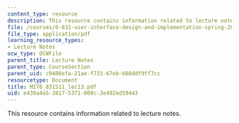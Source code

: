 ```yaml
---
content_type: resource
description: This resource contains information related to lecture notes.
file: /courses/6-831-user-interface-design-and-implementation-spring-2011/e439a4a538175371008c3e492ed59443_MIT6_831S11_lec13.pdf
file_type: application/pdf
learning_resource_types:
- Lecture Notes
ocw_type: OCWFile
parent_title: Lecture Notes
parent_type: CourseSection
parent_uid: c9488efa-21ae-f733-67eb-608ddf9ff7cc
resourcetype: Document
title: MIT6_831S11_lec13.pdf
uid: e439a4a5-3817-5371-008c-3e492ed59443
---
```

This resource contains information related to lecture notes.


